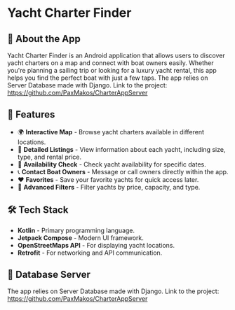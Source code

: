 # Yacht Charter Finder

## 📱 About the App
Yacht Charter Finder is an Android application that allows users to discover yacht charters on a map and connect with boat owners easily. Whether you're planning a sailing trip or looking for a luxury yacht rental, this app helps you find the perfect boat with just a few taps. The app relies on Server Database made with Django. Link to the project: https://github.com/PaxMakos/CharterAppServer


## 🚀 Features
- 🌍 **Interactive Map** - Browse yacht charters available in different locations.
- 📌 **Detailed Listings** - View information about each yacht, including size, type, and rental price.
- 📅 **Availability Check** - Check yacht availability for specific dates.
- 📞 **Contact Boat Owners** - Message or call owners directly within the app.
- ❤️ **Favorites** - Save your favorite yachts for quick access later.
- 🔎 **Advanced Filters** - Filter yachts by price, capacity, and type.

## 🛠️ Tech Stack
- **Kotlin** - Primary programming language.
- **Jetpack Compose** - Modern UI framework.
- **OpenStreetMaps API** - For displaying yacht locations.
- **Retrofit** - For networking and API communication.

## 📂 Database Server
The app relies on Server Database made with Django.
Link to the project: https://github.com/PaxMakos/CharterAppServer


